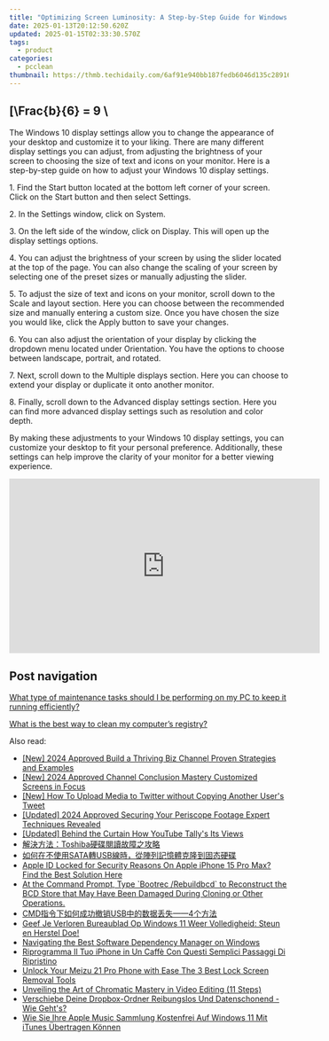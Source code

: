```yaml
---
title: "Optimizing Screen Luminosity: A Step-by-Step Guide for Windows 11 Users - YL Technology Insights"
date: 2025-01-13T20:12:50.620Z
updated: 2025-01-15T02:33:30.570Z
tags:
  - product
categories:
  - pcclean
thumbnail: https://thmb.techidaily.com/6af91e940bb187fedb6046d135c289160c909fca83f80b9023766807a5bb6dc8.png
---
```


## \[\Frac{b}{6} = 9 \

The Windows 10 display settings allow you to change the appearance of your desktop and customize it to your liking. There are many different display settings you can adjust, from adjusting the brightness of your screen to choosing the size of text and icons on your monitor. Here is a step-by-step guide on how to adjust your Windows 10 display settings. 

1\. Find the Start button located at the bottom left corner of your screen. Click on the Start button and then select Settings.

2\. In the Settings window, click on System.

3\. On the left side of the window, click on Display. This will open up the display settings options. 

4\. You can adjust the brightness of your screen by using the slider located at the top of the page. You can also change the scaling of your screen by selecting one of the preset sizes or manually adjusting the slider.

5\. To adjust the size of text and icons on your monitor, scroll down to the Scale and layout section. Here you can choose between the recommended size and manually entering a custom size. Once you have chosen the size you would like, click the Apply button to save your changes.

6\. You can also adjust the orientation of your display by clicking the dropdown menu located under Orientation. You have the options to choose between landscape, portrait, and rotated.

7\. Next, scroll down to the Multiple displays section. Here you can choose to extend your display or duplicate it onto another monitor.

8\. Finally, scroll down to the Advanced display settings section. Here you can find more advanced display settings such as resolution and color depth. 

By making these adjustments to your Windows 10 display settings, you can customize your desktop to fit your personal preference. Additionally, these settings can help improve the clarity of your monitor for a better viewing experience.

<!-- affiliate ads begin -->
<iframe width="560" height="315" src="https://www.youtube.com/embed/ITtcSWvS8bo?si=4M4BfMgaabrW6148" title="YouTube video player" frameborder="0" allow="accelerometer; autoplay; clipboard-write; encrypted-media; gyroscope; picture-in-picture; web-share" referrerpolicy="strict-origin-when-cross-origin" allowfullscreen></iframe>
<!-- affiliate ads end -->

## Post navigation

[What type of maintenance tasks should I be performing on my PC to keep it running efficiently?](https://tools.techidaily.com/pcclean/products/)

[What is the best way to clean my computer’s registry?](https://tools.techidaily.com/pcclean/products/)

<ins class="adsbygoogle"
     style="display:block"
     data-ad-format="autorelaxed"
     data-ad-client="ca-pub-7571918770474297"
     data-ad-slot="1223367746"></ins>

<ins class="adsbygoogle"
     style="display:block"
     data-ad-client="ca-pub-7571918770474297"
     data-ad-slot="8358498916"
     data-ad-format="auto"
     data-full-width-responsive="true"></ins>

<span class="atpl-alsoreadstyle">Also read:</span>
<div><ul>
<li><a href="https://youtube-data.techidaily.com/024-approved-build-a-thriving-biz-channel-proven-strategies-and-examples/"><u>[New] 2024 Approved Build a Thriving Biz Channel Proven Strategies and Examples</u></a></li>
<li><a href="https://facebook-video-footage.techidaily.com/new-2024-approved-channel-conclusion-mastery-customized-screens-in-focus/"><u>[New] 2024 Approved Channel Conclusion Mastery Customized Screens in Focus</u></a></li>
<li><a href="https://twitter-videos.techidaily.com/new-how-to-upload-media-to-twitter-without-copying-another-users-tweet/"><u>[New] How To Upload Media to Twitter without Copying Another User's Tweet</u></a></li>
<li><a href="https://fox-hovers.techidaily.com/updated-2024-approved-securing-your-periscope-footage-expert-techniques-revealed/"><u>[Updated] 2024 Approved Securing Your Periscope Footage Expert Techniques Revealed</u></a></li>
<li><a href="https://youtube-docs.techidaily.com/ed-behind-the-curtain-how-youtube-tallys-its-views/"><u>[Updated] Behind the Curtain How YouTube Tally's Its Views</u></a></li>
<li><a href="https://discover-awesome.techidaily.com/1728481120367-toshiba/"><u>解決方法：Toshiba硬碟閱讀故障之攻略</u></a></li>
<li><a href="https://discover-awesome.techidaily.com/satausb/"><u>如何在不使用SATA轉USB線時，從陣列記憶體克隆到固态硬碟</u></a></li>
<li><a href="https://apple-account.techidaily.com/apple-id-locked-for-security-reasons-on-apple-iphone-15-pro-max-find-the-best-solution-here-by-drfone-ios/"><u>Apple ID Locked for Security Reasons On Apple iPhone 15 Pro Max? Find the Best Solution Here</u></a></li>
<li><a href="https://discover-awesome.techidaily.com/at-the-command-prompt-type-bootrec-rebuildbcd-to-reconstruct-the-bcd-store-that-may-have-been-damaged-during-cloning-or-other-operations/"><u>At the Command Prompt, Type `Bootrec /Rebuildbcd` to Reconstruct the BCD Store that May Have Been Damaged During Cloning or Other Operations.</u></a></li>
<li><a href="https://discover-awesome.techidaily.com/cmdusb4/"><u>CMD指令下如何成功撤销USB中的数据丢失——4个方法</u></a></li>
<li><a href="https://discover-awesome.techidaily.com/geef-je-verloren-bureaublad-op-windows-11-weer-volledigheid-steun-en-herstel-doe/"><u>Geef Je Verloren Bureaublad Op Windows 11 Weer Volledigheid: Steun en Herstel Doe!</u></a></li>
<li><a href="https://win11-tips.techidaily.com/navigating-the-best-software-dependency-manager-on-windows/"><u>Navigating the Best Software Dependency Manager on Windows</u></a></li>
<li><a href="https://discover-awesome.techidaily.com/riprogramma-il-tuo-iphone-in-un-caffe-con-questi-semplici-passaggi-di-ripristino/"><u>Riprogramma Il Tuo iPhone in Un Caffè Con Questi Semplici Passaggi Di Ripristino</u></a></li>
<li><a href="https://android-unlock.techidaily.com/unlock-your-meizu-21-pro-phone-with-ease-the-3-best-lock-screen-removal-tools-by-drfone-android/"><u>Unlock Your Meizu 21 Pro Phone with Ease The 3 Best Lock Screen Removal Tools</u></a></li>
<li><a href="https://fox-boxes.techidaily.com/unveiling-the-art-of-chromatic-mastery-in-video-editing-11-steps/"><u>Unveiling the Art of Chromatic Mastery in Video Editing (11 Steps)</u></a></li>
<li><a href="https://discover-awesome.techidaily.com/verschiebe-deine-dropbox-ordner-reibungslos-und-datenschonend-wie-gehts/"><u>Verschiebe Deine Dropbox-Ordner Reibungslos Und Datenschonend - Wie Geht's?</u></a></li>
<li><a href="https://discover-awesome.techidaily.com/wie-sie-ihre-apple-music-sammlung-kostenfrei-auf-windows-11-mit-itunes-ubertragen-konnen/"><u>Wie Sie Ihre Apple Music Sammlung Kostenfrei Auf Windows 11 Mit iTunes Übertragen Können</u></a></li>
</ul></div>

